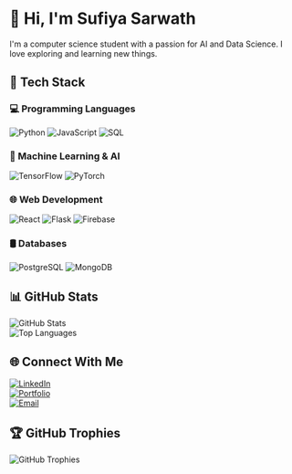 # 👋 Hi, I'm Sufiya Sarwath  
I'm a computer science student with a passion for AI and Data Science. I love exploring and learning new things. 

## 🚀 Tech Stack  

### 💻 Programming Languages  
![Python](https://img.shields.io/badge/Python-3776AB?style=for-the-badge&logo=python&logoColor=white)  ![JavaScript](https://img.shields.io/badge/JavaScript-F7DF1E?style=for-the-badge&logo=javascript&logoColor=black)  ![SQL](https://img.shields.io/badge/SQL-003B57?style=for-the-badge&logo=postgresql&logoColor=white)  

### 🔬 Machine Learning & AI  
![TensorFlow](https://img.shields.io/badge/TensorFlow-FF6F00?style=for-the-badge&logo=tensorflow&logoColor=white)  ![PyTorch](https://img.shields.io/badge/PyTorch-EE4C2C?style=for-the-badge&logo=pytorch&logoColor=white)  

### 🌐 Web Development  
![React](https://img.shields.io/badge/React-61DAFB?style=for-the-badge&logo=react&logoColor=black)  ![Flask](https://img.shields.io/badge/Flask-000000?style=for-the-badge&logo=flask&logoColor=white)  ![Firebase](https://img.shields.io/badge/Firebase-FFCA28?style=for-the-badge&logo=firebase&logoColor=black)  

### 🛢️ Databases  
![PostgreSQL](https://img.shields.io/badge/PostgreSQL-336791?style=for-the-badge&logo=postgresql&logoColor=white)  ![MongoDB](https://img.shields.io/badge/MongoDB-47A248?style=for-the-badge&logo=mongodb&logoColor=white)  


## 📊 GitHub Stats  
![GitHub Stats](https://github-readme-stats.vercel.app/api?username=SufiyaSarwath&show_icons=true&theme=dark)  
![Top Languages](https://github-readme-stats.vercel.app/api/top-langs/?username=SufiyaSarwath&layout=compact&theme=dark)  

## 🌐 Connect With Me  
[![LinkedIn](https://img.shields.io/badge/LinkedIn-blue?style=for-the-badge&logo=linkedin)](https://linkedin.com/in/sufiya-sarwath)  
[![Portfolio](https://img.shields.io/badge/Portfolio-black?style=for-the-badge&logo=github)](https://github.com/SufiyaSarwath)  
[![Email](https://img.shields.io/badge/Email-D14836?style=for-the-badge&logo=gmail&logoColor=white)](mailto:sufiyasarwath23@gmail.com)  

## 🏆 GitHub Trophies  
![GitHub Trophies](https://github-profile-trophy.vercel.app/?username=SufiyaSarwath&theme=darkhub&margin-w=15&margin-h=15&no-frame=true)


<!--
**SufiyaSarwath/SufiyaSarwath** is a ✨ _special_ ✨ repository because its `README.md` (this file) appears on your GitHub profile.

Here are some ideas to get you started:

- 🔭 I’m currently working on ...
- 🌱 I’m currently learning ...
- 👯 I’m looking to collaborate on ...
- 🤔 I’m looking for help with ...
- 💬 Ask me about ...
- 📫 How to reach me: ...
- 😄 Pronouns: ...
- ⚡ Fun fact: ...
-->
